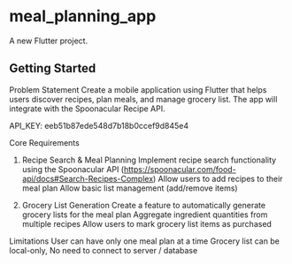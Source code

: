 # meal_planning_app

A new Flutter project.

## Getting Started

Problem Statement
Create a mobile application using Flutter that helps users discover recipes, plan meals, and manage grocery list. The app will integrate with the Spoonacular Recipe API.

API_KEY: eeb51b87ede548d7b18b0ccef9d845e4

Core Requirements
1. Recipe Search & Meal Planning
Implement recipe search functionality using the Spoonacular API (https://spoonacular.com/food-api/docs#Search-Recipes-Complex)
Allow users to add recipes to their meal plan
Allow basic list management (add/remove items)

2. Grocery List Generation
Create a feature to automatically generate grocery lists for the meal plan
Aggregate ingredient quantities from multiple recipes
Allow users to mark grocery list items as purchased

Limitations
User can have only one meal plan at a time
Grocery list can be local-only, No need to connect to server / database

